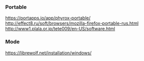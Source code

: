 ### Portable
https://portapps.io/app/phyrox-portable/
<br>
http://effect8.ru/soft/browsers/mozilla-firefox-portable-rus.html
<br>
http://www1.plala.or.jp/tete009/en-US/software.html


### Mode
https://librewolf.net/installation/windows/
